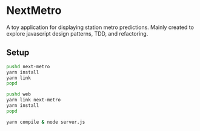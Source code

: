 # NextMetro
A toy application for displaying station metro predictions. Mainly created to explore javascript design patterns, TDD, and refactoring.

## Setup
```bash
pushd next-metro
yarn install
yarn link
popd

pushd web
yarn link next-metro
yarn install
popd

yarn compile & node server.js
```